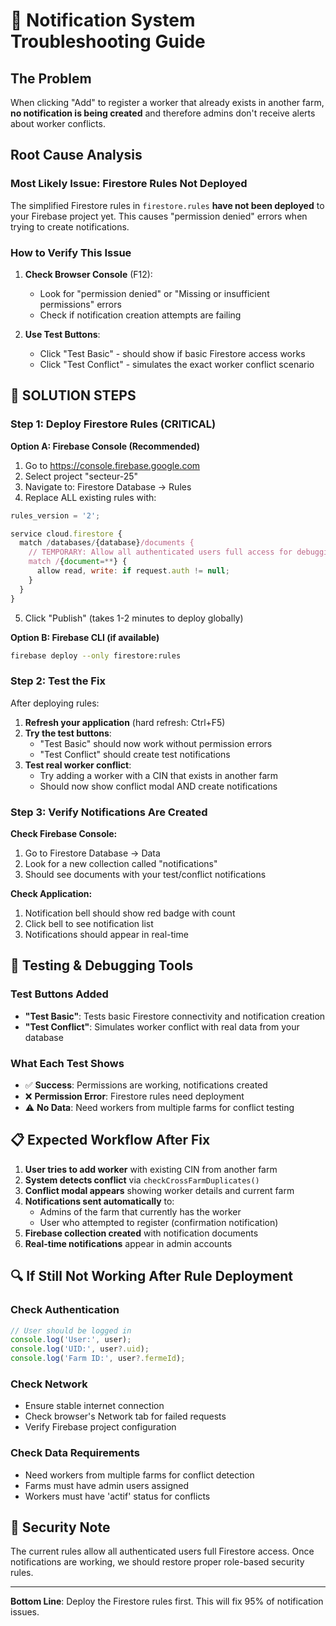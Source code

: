 # 🚨 Notification System Troubleshooting Guide

## The Problem
When clicking "Add" to register a worker that already exists in another farm, **no notification is being created** and therefore admins don't receive alerts about worker conflicts.

## Root Cause Analysis

### Most Likely Issue: Firestore Rules Not Deployed
The simplified Firestore rules in `firestore.rules` **have not been deployed** to your Firebase project yet. This causes "permission denied" errors when trying to create notifications.

### How to Verify This Issue
1. **Check Browser Console** (F12):
   - Look for "permission denied" or "Missing or insufficient permissions" errors
   - Check if notification creation attempts are failing

2. **Use Test Buttons**:
   - Click "Test Basic" - should show if basic Firestore access works
   - Click "Test Conflict" - simulates the exact worker conflict scenario

## 🔧 SOLUTION STEPS

### Step 1: Deploy Firestore Rules (CRITICAL)
**Option A: Firebase Console (Recommended)**
1. Go to https://console.firebase.google.com
2. Select project "secteur-25"
3. Navigate to: Firestore Database → Rules
4. Replace ALL existing rules with:

```javascript
rules_version = '2';

service cloud.firestore {
  match /databases/{database}/documents {
    // TEMPORARY: Allow all authenticated users full access for debugging
    match /{document=**} {
      allow read, write: if request.auth != null;
    }
  }
}
```

5. Click "Publish" (takes 1-2 minutes to deploy globally)

**Option B: Firebase CLI (if available)**
```bash
firebase deploy --only firestore:rules
```

### Step 2: Test the Fix
After deploying rules:

1. **Refresh your application** (hard refresh: Ctrl+F5)
2. **Try the test buttons**:
   - "Test Basic" should now work without permission errors
   - "Test Conflict" should create test notifications
3. **Test real worker conflict**:
   - Try adding a worker with a CIN that exists in another farm
   - Should now show conflict modal AND create notifications

### Step 3: Verify Notifications Are Created
**Check Firebase Console:**
1. Go to Firestore Database → Data
2. Look for a new collection called "notifications"
3. Should see documents with your test/conflict notifications

**Check Application:**
1. Notification bell should show red badge with count
2. Click bell to see notification list
3. Notifications should appear in real-time

## 🧪 Testing & Debugging Tools

### Test Buttons Added
- **"Test Basic"**: Tests basic Firestore connectivity and notification creation
- **"Test Conflict"**: Simulates worker conflict with real data from your database

### What Each Test Shows
- ✅ **Success**: Permissions are working, notifications created
- ❌ **Permission Error**: Firestore rules need deployment
- ⚠️ **No Data**: Need workers from multiple farms for conflict testing

## 📋 Expected Workflow After Fix

1. **User tries to add worker** with existing CIN from another farm
2. **System detects conflict** via `checkCrossFarmDuplicates()`
3. **Conflict modal appears** showing worker details and current farm
4. **Notifications sent automatically** to:
   - Admins of the farm that currently has the worker
   - User who attempted to register (confirmation notification)
5. **Firebase collection created** with notification documents
6. **Real-time notifications** appear in admin accounts

## 🔍 If Still Not Working After Rule Deployment

### Check Authentication
```javascript
// User should be logged in
console.log('User:', user);
console.log('UID:', user?.uid);
console.log('Farm ID:', user?.fermeId);
```

### Check Network
- Ensure stable internet connection
- Check browser's Network tab for failed requests
- Verify Firebase project configuration

### Check Data Requirements
- Need workers from multiple farms for conflict detection
- Farms must have admin users assigned
- Workers must have 'actif' status for conflicts

## 🚨 Security Note
The current rules allow all authenticated users full Firestore access. Once notifications are working, we should restore proper role-based security rules.

---
**Bottom Line**: Deploy the Firestore rules first. This will fix 95% of notification issues.
